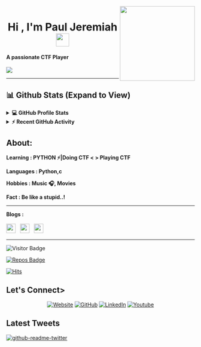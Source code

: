 
<img align='right' src='https://user-images.githubusercontent.com/5713670/87202985-820dcb80-c2b6-11ea-9f56-7ec461c497c3.gif' width='200'>

<h1 align="center">Hi , I'm Paul Jeremiah <img src="https://media.giphy.com/media/hvRJCLFzcasrR4ia7z/giphy.gif" width="35"></h1>
<p align="center">
	<h4>A passionate  CTF Player</h4>
 <a href="https://github.com/DenverCoder1/readme-typing-svg"><img src="https://readme-typing-svg.herokuapp.com?lines=Computer+Science+Student;CTF+Player;CYBERSEC%20|%20%20Enthusiast;@ctftime%20;Always%20learning%20new%20things;%20Get_me_as:cyberpj;%20N00B%20Chall_Creater&center=true&width=500&height=50;color:red;font-style:bold"></a>
</p>
<hr/>


## 📊 Github Stats (Expand to View) 


<details> 
  <summary><b>💻 GitHub Profile Stats</b></summary>
  <br/>
  <p align="center">
    <a href="https://github.com/anuraghazra/github-readme-stats"><img alt="Candida's Github Stats" src="https://github-readme-stats.vercel.app/api?username=0xcyberpj&show_icons=true&count_private=true&theme=algolia" height="192px"/></a>
<br/>
  &nbsp;
	  <img src="https://github-readme-stats.vercel.app/api/top-langs?username=0xcyberpj&show_icons=true&locale=en&layout=compact&theme=algolia" alt="cyberpj" height="192px"/>
  <br/>
  </p>
</details>

<details>
  <summary><b>⚡ Recent GitHub Activity</b></summary>
  <br/>
   <a href="https://github.com/0xcyberpj"><img alt="Candida's Activity Graph" src="https://activity-graph.herokuapp.com/graph?username=candida18&custom_title=pj's%20Contribution%20Graph&theme=react-dark" /></a>
  <br/>

</details>

<h2> About:</h2>
<b><p style="color:red">
<p>Learning : PYTHON ⚡|Doing CTF < > Playing CTF</p>
	<p>Languages :  <b>Python,c</b> </p>
<p>Hobbies :  Music 🎧, Movies</p>
<p>Fact : Be like a stupid..!</p></b>
<hr>
<b><p> Blogs :</b><br><br>
	<a href="https://cyberpj.medium.com/"><img src="https://img.shields.io/badge/medium-%2312100E.svg?&style=for-the-badge&logo=medium&logoColor=white" height=25></a> &nbsp <a href="https://hacklido.com/u/cyberpj/"><img src="https://images.opencollective.com/hacklido/d8c52b2/logo/256.png" height=25></a> &nbsp <a href="https://0xcyberpj.me/my-blog/"><img src="https://0xcyberpj.me/my-blog/assets/images/site_data/avatar.png.jpg" height=25></a> &nbsp</p>
<hr>
</p>

![Visitor Badge](https://visitor-badge.laobi.icu/badge?page_id=0xcyberpj)

[![Repos Badge](https://badges.pufler.dev/repos/0xcyberpj)](https://badges.pufler.dev)

[![Hits](https://hits.seeyoufarm.com/api/count/incr/badge.svg?url=https%3A%2F%2F0xcyberpj.me%2Fmy-blog%2F&count_bg=%2379C83D&title_bg=%23555555&icon=&icon_color=%23E7E7E7&title=hits&edge_flat=false)](https://hits.seeyoufarm.com)

<h2>Let's Connect> </h2>
<p align="center">
  <a href="https://0xcyberpj.me/"><img src="https://img.icons8.com/bubbles/50/000000/web.png" alt="Website"/></a>
	<a href="https://github.com/0xcyberpj"><img src="https://img.icons8.com/bubbles/50/000000/github.png" alt="GitHub"/></a>
	<a href="https://linkedin.com/in/0xcyberpj"><img src="https://img.icons8.com/bubbles/50/000000/linkedin.png" alt="LinkedIn"/></a>
	<a href="https://twitter.com/Cyberpj1"><img src="https://img.icons8.com/bubbles/50/000000/twitter.png" alt="Youtube"/></a>
</p>
<h2>Latest Tweets</h2>
<p><a href="https://twitter.com/cyberpj1"><img src="https://github-readme-twitter.gazf.vercel.app/api?id=cyberpj1&amp;layout=wide" alt="github-readme-twitter"></a></p

<hr/>
